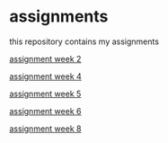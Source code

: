 # assignments
this repository contains my assignments

[assignment week 2](https://github.com/RoyMatthijssen/assignments/blob/master/Assignment_week_2%2B.ipynb)

[assignment week 4](https://github.com/RoyMatthijssen/assignments/blob/master/Assignment_week_4%20(3).ipynb)

[assignment week 5](https://github.com/RoyMatthijssen/assignments/blob/master/Assignment_week_5%20(1).ipynb)

[assignment week 6](https://github.com/RoyMatthijssen/assignments/blob/master/assignment4%20(3).ipynb)

[assignment week 8](https://github.com/RoyMatthijssen/assignments/blob/master/assignment5.ipynb)


